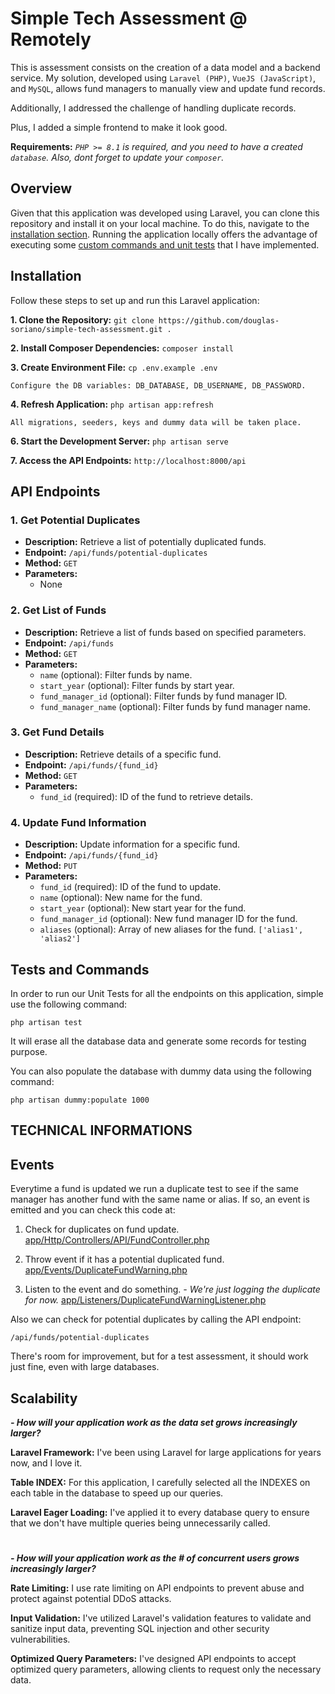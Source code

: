 # Simple Tech Assessment @ Remotely

This is assessment consists on the creation of a data model and a backend service.
My solution, developed using ```Laravel (PHP)```, ```VueJS (JavaScript)```, and ```MySQL```, allows fund managers to manually view and update fund records.

Additionally, I addressed the challenge of handling duplicate records.

Plus, I added a simple frontend to make it look good.

**Requirements:**
*```PHP >= 8.1```  is required, and you need to have a created ```database```. Also, dont forget to update your ```composer```.*

## Overview

Given that this application was developed using Laravel, you can clone this repository and install it on your local machine.
To do this, navigate to the [installation section](#header-instalation).
Running the application locally offers the advantage of executing some [custom commands and unit tests](#header-tests-and-commands) that I have implemented.


## Installation

Follow these steps to set up and run this Laravel application:

**1. Clone the Repository:**
    ```
    git clone https://github.com/douglas-soriano/simple-tech-assessment.git .
    ```

**2. Install Composer Dependencies:**
    ```
    composer install
    ```

**3. Create Environment File:**
    ```
    cp .env.example .env
    ```

    Configure the DB variables: DB_DATABASE, DB_USERNAME, DB_PASSWORD.

**4. Refresh Application:**
    ```
    php artisan app:refresh
    ```

    All migrations, seeders, keys and dummy data will be taken place.

**6. Start the Development Server:**
    ```
    php artisan serve
    ```

**7. Access the API Endpoints:**
    ```
    http://localhost:8000/api
    ```



## API Endpoints

### 1. Get Potential Duplicates

- **Description:** Retrieve a list of potentially duplicated funds.
- **Endpoint:** `/api/funds/potential-duplicates`
- **Method:** `GET`
- **Parameters:**
  - None

### 2. Get List of Funds

- **Description:** Retrieve a list of funds based on specified parameters.
- **Endpoint:** `/api/funds`
- **Method:** `GET`
- **Parameters:**
  - `name` (optional): Filter funds by name.
  - `start_year` (optional): Filter funds by start year.
  - `fund_manager_id` (optional): Filter funds by fund manager ID.
  - `fund_manager_name` (optional): Filter funds by fund manager name.

### 3. Get Fund Details

- **Description:** Retrieve details of a specific fund.
- **Endpoint:** `/api/funds/{fund_id}`
- **Method:** `GET`
- **Parameters:**
  - `fund_id` (required): ID of the fund to retrieve details.

### 4. Update Fund Information

- **Description:** Update information for a specific fund.
- **Endpoint:** `/api/funds/{fund_id}`
- **Method:** `PUT`
- **Parameters:**
  - `fund_id` (required): ID of the fund to update.
  - `name` (optional): New name for the fund.
  - `start_year` (optional): New start year for the fund.
  - `fund_manager_id` (optional): New fund manager ID for the fund.
  - `aliases` (optional): Array of new aliases for the fund. `['alias1', 'alias2']`



## Tests and Commands

In order to run our Unit Tests for all the endpoints on this application, simple use the following command:
```
php artisan test
```
It will erase all the database data and generate some records for testing purpose.

You can also populate the database with dummy data using the following command:
```
php artisan dummy:populate 1000
```

## TECHNICAL INFORMATIONS

## Events

Everytime a fund is updated we run a duplicate test to see if the same manager has another fund with the same name or alias.
If so, an event is emitted and you can check this code at:

1. Check for duplicates on fund update.
[app/Http/Controllers/API/FundController.php](https://bitbucket.org/douglas_soriano/canoe-tech-assessment/src/master/app/Http/Controllers/API/FundController.php#lines-97)

2. Throw event if it has a potential duplicated fund.
[app/Events/DuplicateFundWarning.php](https://bitbucket.org/douglas_soriano/canoe-tech-assessment/src/master/app/Events/DuplicateFundWarning.php)

3. Listen to the event and do something. *- We're just logging the duplicate for now.*
[app/Listeners/DuplicateFundWarningListener.php](https://bitbucket.org/douglas_soriano/canoe-tech-assessment/src/master/app/Listeners/DuplicateFundWarningListener.php)

Also we can check for potential duplicates by calling the API endpoint:
```
/api/funds/potential-duplicates
```
There's room for improvement, but for a test assessment, it should work just fine, even with large databases.


## Scalability

***- How will your application work as the data set grows increasingly larger?***

**Laravel Framework:** I've been using Laravel for large applications for years now, and I love it.

**Table INDEX:** For this application, I carefully selected all the INDEXES on each table in the database to speed up our queries.

**Laravel Eager Loading:** I've applied it to every database query to ensure that we don't have multiple queries being unnecessarily called.

#
***- How will your application work as the # of concurrent users grows increasingly larger?***

**Rate Limiting:** I use rate limiting on API endpoints to prevent abuse and protect against potential DDoS attacks.

**Input Validation:** I've utilized Laravel's validation features to validate and sanitize input data, preventing SQL injection and other security vulnerabilities.

**Optimized Query Parameters:** I've designed API endpoints to accept optimized query parameters, allowing clients to request only the necessary data.




